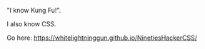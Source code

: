 "I know Kung Fu!".

I also know CSS.

Go here: https://whitelightninggun.github.io/NinetiesHackerCSS/
